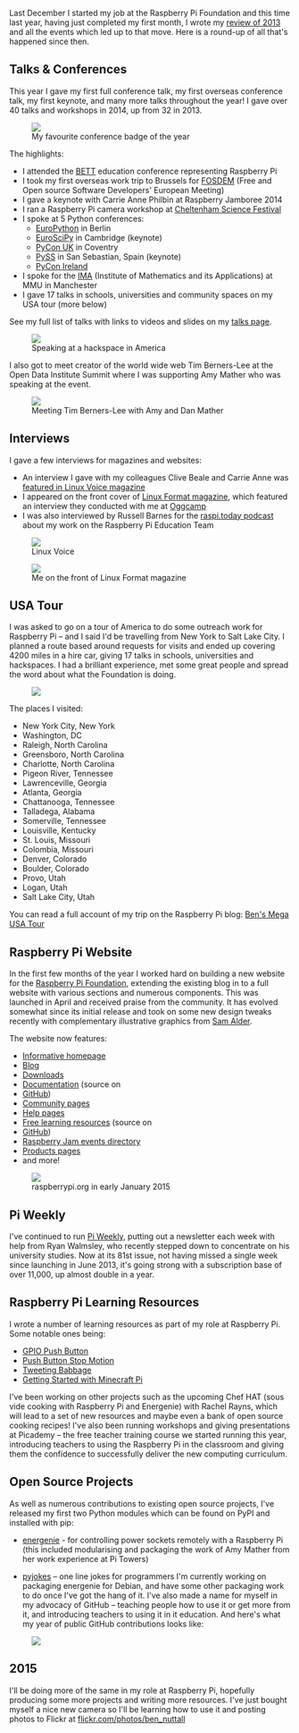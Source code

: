 Last December I started my job at the Raspberry Pi Foundation and this time last year, having just
completed my first month, I wrote my [review of 2013](/blog/2014/01/2013-in-review/) and
all the events which led up to that move. Here is a round-up of all that's happened since then.

## Talks & Conferences

This year I gave my first full conference talk, my first overseas conference
talk, my first keynote, and many more talks throughout the year! I gave over 40 talks and workshops
in 2014, up from 32 in 2013.

<figure class="wp-block-image">
<img src="images/ep2014-badge-225x300.jpg" />
<figcaption>My favourite conference badge of the year</figcaption>
</figure>

The highlights:

- I attended the [BETT](http://www.bettshow.com/) education conference representing Raspberry Pi
- I took my first overseas work trip to Brussels for [FOSDEM](https://fosdem.org/2015/) (Free and
  Open source Software Developers' European Meeting)
- I gave a keynote with Carrie Anne Philbin at Raspberry Jamboree 2014
- I ran a Raspberry Pi camera workshop at
  [Cheltenham Science Festival](http://www.cheltenhamfestivals.com/science)
- I spoke at 5 Python conferences:
    - [EuroPython](https://ep2014.europython.eu/) in Berlin
    - [EuroSciPy](https://www.euroscipy.org/) in Cambridge (keynote)
    - [PyCon UK](http://www.pyconuk.org/) in Coventry
    - [PySS](http://www.pyss.org/) in San Sebastian, Spain (keynote)
    - [PyCon Ireland](http://python.ie/pycon/2014)
- I spoke for the [IMA](http://www.ima.org.uk/activities/branches/north_west.cfm.html) (Institute of
Mathematics and its Applications) at MMU in Manchester
- I gave 17 talks in schools, universities and community spaces on my USA tour (more below)

See my full list of talks with links to videos and slides on my
[talks page](/talks/).

<figure class="wp-block-image">
<img src="images/lvl1-colour-300x229.jpg" />
<figcaption>Speaking at a hackspace in America</figcaption>
</figure>

I also got to meet creator of the world wide web Tim Berners-Lee at the Open Data Institute Summit
where I was supporting Amy Mather who was speaking at the event.

<figure class="wp-block-image">
<img src="images/10704227_10152382311046863_5540039080284094591_o-225x300.jpg" />
<figcaption>Meeting Tim Berners-Lee with Amy and Dan Mather</figcaption>
</figure>

## Interviews

I gave a few interviews for magazines and websites:

- An interview I gave with my colleagues Clive Beale and Carrie Anne was [featured in Linux Voice
magazine](http://www.linuxvoice.com/education-education-education/)
- I appeared on the front cover of [Linux Format magazine](http://www.linuxformat.com/), which featured an interview they
conducted with me at [Oggcamp](http://oggcamp.org/)
- I was also interviewed by Russell Barnes for the [raspi.today podcast](http://www.raspi.today/podcast-episode-26/)
about my work on the Raspberry Pi Education Team

<figure class="wp-block-image">
<img src="images/1486653_10151926059031863_974877116_n-300x225.jpg" />
<figcaption>Linux Voice</figcaption>
</figure>

<figure class="wp-block-image">
<img src="images/lxf-225x300.jpg" />
<figcaption>Me on the front of Linux Format magazine</figcaption>
</figure>

## USA Tour

I was asked to go on a tour of America to do some outreach work for Raspberry Pi – and
I said I'd be travelling from New York to Salt Lake City. I planned a route based around requests
for visits and ended up covering 4200 miles in a hire car, giving 17 talks in schools, universities
and hackspaces. I had a brilliant experience, met some great people and spread the word about what
the Foundation is doing.

<figure class="wp-block-image">
<img src="images/usa-final-700x196.png" />
</figure>

The places I visited:

- New York City, New York
- Washington, DC
- Raleigh, North Carolina
- Greensboro, North Carolina
- Charlotte, North Carolina
- Pigeon River, Tennessee
- Lawrenceville, Georgia
- Atlanta, Georgia
- Chattanooga, Tennessee
- Talladega, Alabama
- Somerville, Tennessee
- Louisville, Kentucky
- St. Louis, Missouri
- Colombia, Missouri
- Denver, Colorado
- Boulder, Colorado
- Provo, Utah
- Logan, Utah
- Salt Lake City, Utah

You can read a full account of my trip on the Raspberry Pi blog: [Ben's Mega USA
Tour](http://www.raspberrypi.org/bens-mega-usa-tour/)

## Raspberry Pi Website

In the first few months of the year I worked hard on building a new website for the [Raspberry Pi
Foundation](http://www.raspberrypi.org/), extending the existing blog in to a full website with
various sections and numerous components. This was launched in April and received praise from the
community. It has evolved somewhat since its initial release and took on some new design tweaks
recently with complementary illustrative graphics from
[Sam Alder](https://twitter.com/samalderhyde).

The website now features:

- [Informative homepage](http://www.raspberrypi.org/)
- [Blog](http://www.raspberrypi.org/blog/)
- [Downloads](http://www.raspberrypi.org/downloads/)
- [Documentation](http://www.raspberrypi.org/documentation/) (source on
- [GitHub](https://github.com/raspberrypi/documentation))
- [Community pages](http://www.raspberrypi.org/community/)
- [Help pages](http://www.raspberrypi.org/help/)
- [Free learning resources](http://www.raspberrypi.org/resources/) (source on
- [GitHub](https://github.com/raspberrypilearning))
- [Raspberry Jam events directory](http://www.raspberrypi.org/jam/)
- [Products pages](http://www.raspberrypi.org/products/)
- and more!

<figure class="wp-block-image">
<img src="images/raspi-www-300x216.png" />
<figcaption>raspberrypi.org in early January 2015</figcaption>
</figure>

## Pi Weekly

I've continued to run [Pi Weekly](http://piweekly.net), putting out a newsletter
each week with help from Ryan Walmsley, who recently stepped down to concentrate on his university
studies. Now at its 81st issue, not having missed a single week since launching in June 2013, it's
going strong with a subscription base of over 11,000, up almost double in a year.

## Raspberry Pi Learning Resources

I wrote a number of learning resources as part of my role at Raspberry Pi. Some
notable ones being:

- [GPIO Push Button](http://www.raspberrypi.org/learning/gpio-music-box/)
- [Push Button Stop Motion](http://www.raspberrypi.org/learning/push-button-stop-motion/)
- [Tweeting Babbage](http://www.raspberrypi.org/learning/tweeting-babbage/)
- [Getting Started with Minecraft Pi](http://www.raspberrypi.org/learning/getting-started-with-minecraft-pi/)

I've been working on other projects such as the upcoming Chef HAT (sous vide cooking with Raspberry Pi and
Energenie) with Rachel Rayns, which will lead to a set of new resources and maybe even a bank of
open source cooking recipes! I've also been running workshops and giving presentations at Picademy –
the free teacher training course we started running this year, introducing teachers to using the
Raspberry Pi in the classroom and giving them the confidence to successfully deliver the new
computing curriculum.

## Open Source Projects

As well as numerous contributions to existing open source projects, I've released my first two
Python modules which can be found on PyPI and installed with pip:

- [energenie](https://pypi.python.org/pypi/energenie) - for controlling power sockets remotely with
  a Raspberry Pi (this included modularising and packaging the work of Amy Mather from her work
  experience at Pi Towers)

- [pyjokes](https://pypi.python.org/pypi/pyjokes) – one line jokes for programmers I'm currently
  working on packaging energenie for Debian, and have some other packaging work to do once I've got
  the hang of it. I've also made a name for myself in my advocacy of GitHub – teaching people how to
  use it or get more from it, and introducing teachers to using it in it education. And here's what
  my year of public GitHub contributions looks like:

<figure class="wp-block-image">
<img src="images/github-2014-700x282.png" />
</figure>

## 2015

I'll be doing more of the same in my role at Raspberry Pi, hopefully producing some more
projects and writing more resources. I've just bought myself a nice new camera so I'll be learning
how to use it and posting photos to Flickr at
[flickr.com/photos/ben_nuttall](http://flickr.com/photos/ben_nuttall)
